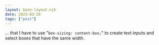 ```yaml
---
layout: base-layout.njk
date: 2023-03-28
tags: ["post"]
---
```


... that I have to use "`box-sizing: content-box;`" to create text inputs and select boxes that have the same width.
